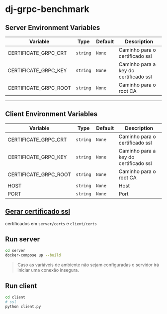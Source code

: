 # dj-grpc-benchmark

## Server Environment Variables

| Variable | Type | Default | Description |
|--|--|--|--|
|CERTIFICATE_GRPC_CRT|```string```|  ```None```|Caminho para o certificado ssl|
|CERTIFICATE_GRPC_KEY|```string```|  ```None```|Caminho para a key do certificado ssl|
|CERTIFICATE_GRPC_ROOT|```string```|  ```None```|Caminho para o root CA|

<hr>

## Client Environment Variables

| Variable | Type | Default | Description |
|--|--|--|--|
|CERTIFICATE_GRPC_CRT|```string```|  ```None```|Caminho para o certificado ssl|
|CERTIFICATE_GRPC_KEY|```string```|  ```None```|Caminho para a key do certificado ssl|
|CERTIFICATE_GRPC_ROOT|```string```|  ```None```|Caminho para o root CA|
|HOST|```string```|  ```None```| Host |
|PORT|```string```|  ```None```| Port |

## [Gerar certificado ssl](https://gist.github.com/fntlnz/cf14feb5a46b2eda428e000157447309)

certificados em `server/certs` e `client/certs`

## Run server

```sh
cd server
docker-compose up --build
```

> Caso as variáveis de ambiente não sejam configuradas o servidor irá iniciar uma conexão insegura.

## Run client

```sh
cd client
# ssl 
python client.py
```
